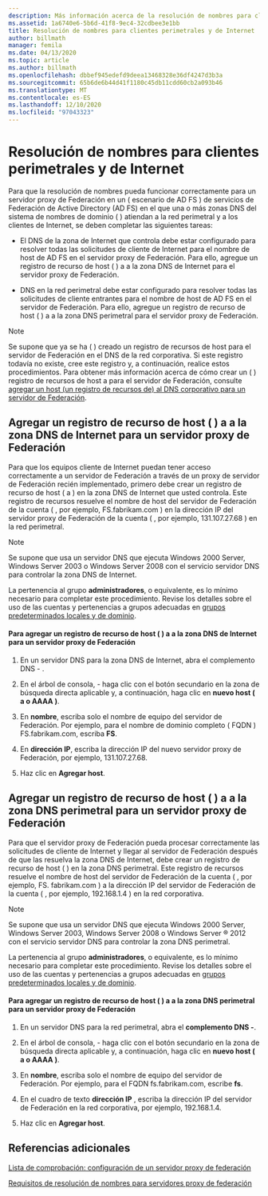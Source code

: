 ```yaml
---
description: Más información acerca de la resolución de nombres para clientes perimetrales y de Internet
ms.assetid: 1a6740e6-5b6d-41f8-9ec4-32cdbee3e1bb
title: Resolución de nombres para clientes perimetrales y de Internet
author: billmath
manager: femila
ms.date: 04/13/2020
ms.topic: article
ms.author: billmath
ms.openlocfilehash: dbbef945edefd9deea13468328e36df4247d3b3a
ms.sourcegitcommit: 65b6de6b44d41f1180c45db11cdd60cb2a093b46
ms.translationtype: MT
ms.contentlocale: es-ES
ms.lasthandoff: 12/10/2020
ms.locfileid: "97043323"
---
```

# <a name="name-resolution-for-perimeter-and-internet-clients"></a>Resolución de nombres para clientes perimetrales y de Internet


Para que la resolución de nombres pueda funcionar correctamente para un servidor proxy de Federación en un \( escenario de AD FS \) de servicios de Federación de Active Directory (AD FS) en el que una o más zonas DNS del sistema de nombres de dominio \( \) atiendan a la red perimetral y a los clientes de Internet, se deben completar las siguientes tareas:

-   El DNS de la zona de Internet que controla debe estar configurado para resolver todas las solicitudes de cliente de Internet para el nombre de host de AD FS en el servidor proxy de Federación. Para ello, agregue un registro de recurso de host \( \) a a la zona DNS de Internet para el servidor proxy de Federación.

-   DNS en la red perimetral debe estar configurado para resolver todas las solicitudes de cliente entrantes para el nombre de host de AD FS en el servidor de Federación. Para ello, agregue un registro de recurso de host \( \) a a la zona DNS perimetral para el servidor proxy de Federación.

> [!NOTE]
> Se supone que ya se ha \( \) creado un registro de recursos de host para el servidor de Federación en el DNS de la red corporativa. Si este registro todavía no existe, cree este registro y, a continuación, realice estos procedimientos. Para obtener más información acerca de cómo crear un \( \) registro de recursos de host a para el servidor de Federación, consulte [agregar un host &#40;un registro de recursos de&#41; al DNS corporativo para un servidor de Federación](Add-a-Host--A--Resource-Record-to-Corporate-DNS-for-a-Federation-Server.md).

## <a name="add-a-host-a-resource-record-to-the-internet-dns-zone-for-a-federation-server-proxy"></a>Agregar un registro de recurso de host \( \) a a la zona DNS de Internet para un servidor proxy de Federación
Para que los equipos cliente de Internet puedan tener acceso correctamente a un servidor de Federación a través de un proxy de servidor de Federación recién implementado, primero debe crear un registro de recurso de host \( a \) en la zona DNS de Internet que usted controla. Este registro de recursos resuelve el nombre de host del servidor de Federación de la cuenta \( , por ejemplo, FS.fabrikam.com \) en la dirección IP del servidor proxy de Federación de la cuenta \( , por ejemplo, 131.107.27.68 \) en la red perimetral.

> [!NOTE]
> Se supone que usa un servidor DNS que ejecuta Windows 2000 Server, Windows Server 2003 o Windows Server 2008 con el servicio servidor DNS para controlar la zona DNS de Internet.

La pertenencia al grupo **administradores**, o equivalente, es lo mínimo necesario para completar este procedimiento.  Revise los detalles sobre el uso de las cuentas y pertenencias a grupos adecuadas en [grupos predeterminados locales y de dominio](https://go.microsoft.com/fwlink/?LinkId=83477).

#### <a name="to-add-a-host-a-resource-record-to-the-internet-dns-zone-for-a-federation-server-proxy"></a>Para agregar un registro de recurso de host \( \) a a la zona DNS de Internet para un servidor proxy de Federación

1.  En un servidor DNS para la zona DNS de Internet, abra el complemento DNS \- .

2.  En el árbol de consola, \- haga clic con el botón secundario en la zona de búsqueda directa aplicable y, a continuación, haga clic en **nuevo host \( a o AAAA \)**.

3.  En **nombre**, escriba solo el nombre de equipo del servidor de Federación. Por ejemplo, para el nombre de dominio completo \( FQDN \) FS.fabrikam.com, escriba **FS**.

4.  En **dirección IP**, escriba la dirección IP del nuevo servidor proxy de Federación, por ejemplo, 131.107.27.68.

5.  Haz clic en **Agregar host**.

## <a name="add-a-host-a-resource-record-to-the-perimeter-dns-zone-for-a-federation-server-proxy"></a>Agregar un registro de recurso de host \( \) a a la zona DNS perimetral para un servidor proxy de Federación
Para que el servidor proxy de Federación pueda procesar correctamente las solicitudes de cliente de Internet y llegar al servidor de Federación después de que las resuelva la zona DNS de Internet, debe crear un registro de recurso de host \( \) en la zona DNS perimetral. Este registro de recursos resuelve el nombre de host del servidor de Federación de la cuenta \( , por ejemplo, FS. fabrikam.com \) a la dirección IP del servidor de Federación de la cuenta \( , por ejemplo, 192.168.1.4 \) en la red corporativa.

> [!NOTE]
> Se supone que usa un servidor DNS que ejecuta Windows 2000 Server, Windows Server 2003, Windows Server 2008 o Windows Server &reg; 2012 con el servicio servidor DNS para controlar la zona DNS perimetral.

La pertenencia al grupo **administradores**, o equivalente, es lo mínimo necesario para completar este procedimiento.  Revise los detalles sobre el uso de las cuentas y pertenencias a grupos adecuadas en [grupos predeterminados locales y de dominio](https://go.microsoft.com/fwlink/?LinkId=83477).

#### <a name="to-add-a-host-a-resource-record-to-the-perimeter-dns-zone-for-a-federation-server-proxy"></a>Para agregar un registro de recurso de host \( \) a a la zona DNS perimetral para un servidor proxy de Federación

1.  En un servidor DNS para la red perimetral, abra el **complemento DNS \-**.

2.  En el árbol de consola, \- haga clic con el botón secundario en la zona de búsqueda directa aplicable y, a continuación, haga clic en **nuevo host \( a o AAAA \)**.

3.  En **nombre**, escriba solo el nombre de equipo del servidor de Federación. Por ejemplo, para el FQDN fs.fabrikam.com, escribe **fs**.

4.  En el cuadro de texto **dirección IP** , escriba la dirección IP del servidor de Federación en la red corporativa, por ejemplo, 192.168.1.4.

5.  Haz clic en **Agregar host**.

## <a name="additional-references"></a>Referencias adicionales
[Lista de comprobación: configuración de un servidor proxy de federación](Checklist--Setting-Up-a-Federation-Server-Proxy.md)

[Requisitos de resolución de nombres para servidores proxy de federación](/previous-versions/windows/it-pro/windows-server-2012-R2-and-2012/dd807055(v=ws.11))

